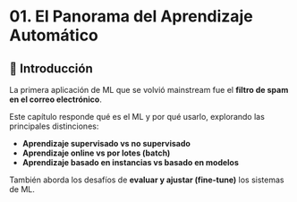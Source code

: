 # 01. El Panorama del Aprendizaje Automático

## 📧 Introducción

La primera aplicación de ML que se volvió mainstream fue el **filtro de spam en el correo electrónico**.

Este capítulo responde qué es el ML y por qué usarlo, explorando las principales distinciones:

- **Aprendizaje supervisado vs no supervisado**
- **Aprendizaje online vs por lotes (batch)**
- **Aprendizaje basado en instancias vs basado en modelos**

También aborda los desafíos de **evaluar y ajustar (fine-tune)** los sistemas de ML.
